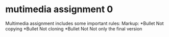 # mutimedia assignment 0
Multimedia assignment includes some important rules:
Markup: *Bullet Not copying
        *Bullet Not cloning
        *Bullet Not Not only the final version
